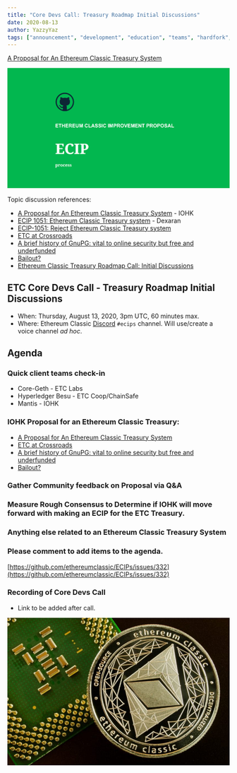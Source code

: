 ```yaml
---
title: "Core Devs Call: Treasury Roadmap Initial Discussions"
date: 2020-08-13
author: YazzyYaz
tags: ["announcement", "development", "education", "teams", "hardfork", "media"]
---
```


[A Proposal for An Ethereum Classic Treasury System](https://iohk.io/en/research/library/papers/a-proposal-for-an-ethereum-classic-treasury-system/)

![ETC Core Devs Call - Treasury Roadmap Initial Discussions](./ethereum_classic_ecip_wallpaper.png)

Topic discussion references:

* [A Proposal for An Ethereum Classic Treasury System](https://iohk.io/en/research/library/papers/a-proposal-for-an-ethereum-classic-treasury-system/) - IOHK
* [ECIP 1051: Ethereum Classic Treasury system](https://ecips.ethereumclassic.org/ECIPs/ecip-1051) - Dexaran
* [ECIP-1051: Reject Ethereum Classic Treasury system](https://github.com/ethereumclassic/ECIPs/pull/229)
* [ETC at Crossroads](https://youtu.be/oHUQuXOwYeU)
* [A brief history of GnuPG: vital to online security but free and underfunded](https://theconversation.com/a-brief-history-of-gnupg-vital-to-online-security-but-free-and-underfunded-80800)
* [Bailout?](https://youtu.be/Cspqt-nZqsc)
* [Ethereum Classic Treasury Roadmap Call: Initial Discussions](https://github.com/ethereumclassic/ECIPs/issues/332)

## ETC Core Devs Call - Treasury Roadmap Initial Discussions

* When: Thursday, August 13, 2020, 3pm UTC, 60 minutes max.
* Where: Ethereum Classic [Discord](https://discord.gg/dwxb6nf) `#ecips` channel. Will use/create a voice channel *ad hoc*.

## Agenda

### Quick client teams check-in

* Core-Geth - ETC Labs
* Hyperledger Besu - ETC Coop/ChainSafe
* Mantis - IOHK

### IOHK Proposal for an Ethereum Classic Treasury:

* [A Proposal for An Ethereum Classic Treasury System](https://iohk.io/en/research/library/papers/a-proposal-for-an-ethereum-classic-treasury-system/)
* [ETC at Crossroads](https://youtu.be/oHUQuXOwYeU)
* [A brief history of GnuPG: vital to online security but free and underfunded](https://theconversation.com/a-brief-history-of-gnupg-vital-to-online-security-but-free-and-underfunded-80800)
* [Bailout?](https://youtu.be/Cspqt-nZqsc)

### Gather Community feedback on Proposal via Q&A

### Measure Rough Consensus to Determine if IOHK will move forward with making an ECIP for the ETC Treasury.

### Anything else related to an Ethereum Classic Treasury System

### Please comment to add items to the agenda.

[https://github.com/ethereumclassic/ECIPs/issues/332](https://github.com/ethereumclassic/ECIPs/issues/332)

### Recording of Core Devs Call

* Link to be added after call.

![ETC Core Devs Call - Treasury Roadmap Initial Discussions](./hardware_etc1.jpg)
